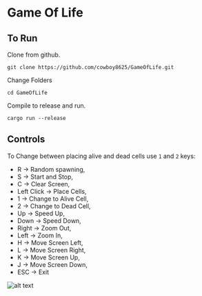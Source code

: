 # Game Of Life

## To Run

Clone from github.

`git clone https://github.com/cowboy8625/GameOfLife.git`

Change Folders

`cd GameOfLife`

Compile to release and run.

`cargo run --release`


## Controls

To Change between placing alive and dead cells use `1` and `2` keys:
* R -> Random spawning,
* S -> Start and Stop,
* C -> Clear Screen,
* Left Click -> Place Cells,
* 1 -> Change to Alive Cell,
* 2 -> Change to Dead Cell,
* Up -> Speed Up,
* Down -> Speed Down,
* Right -> Zoom Out,
* Left -> Zoom In,
* H -> Move Screen Left,
* L -> Move Screen Right,
* K -> Move Screen Up,
* J -> Move Screen Down,
* ESC -> Exit

![alt text](https://cdn.discordapp.com/attachments/633710601562095616/652689887895748630/life2.gif)
